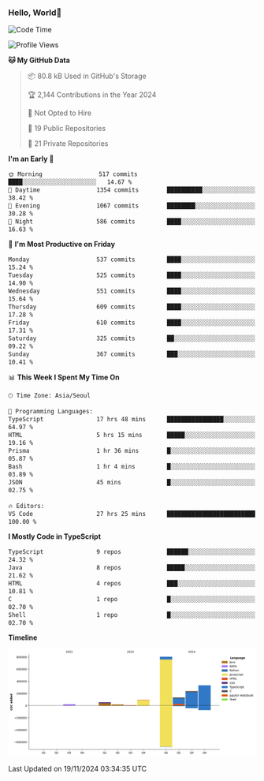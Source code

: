 
### Hello, World🐤

<!--START_SECTION:waka-->
![Code Time](http://img.shields.io/badge/Code%20Time-1%2C057%20hrs%209%20mins-blue)

![Profile Views](http://img.shields.io/badge/Profile%20Views-3-blue)

**🐱 My GitHub Data** 

> 📦 80.8 kB Used in GitHub's Storage 
 > 
> 🏆 2,144 Contributions in the Year 2024
 > 
> 🚫 Not Opted to Hire
 > 
> 📜 19 Public Repositories 
 > 
> 🔑 21 Private Repositories 
 > 
**I'm an Early 🐤** 

```text
🌞 Morning                517 commits         ████░░░░░░░░░░░░░░░░░░░░░   14.67 % 
🌆 Daytime                1354 commits        ██████████░░░░░░░░░░░░░░░   38.42 % 
🌃 Evening                1067 commits        ████████░░░░░░░░░░░░░░░░░   30.28 % 
🌙 Night                  586 commits         ████░░░░░░░░░░░░░░░░░░░░░   16.63 % 
```
📅 **I'm Most Productive on Friday** 

```text
Monday                   537 commits         ████░░░░░░░░░░░░░░░░░░░░░   15.24 % 
Tuesday                  525 commits         ████░░░░░░░░░░░░░░░░░░░░░   14.90 % 
Wednesday                551 commits         ████░░░░░░░░░░░░░░░░░░░░░   15.64 % 
Thursday                 609 commits         ████░░░░░░░░░░░░░░░░░░░░░   17.28 % 
Friday                   610 commits         ████░░░░░░░░░░░░░░░░░░░░░   17.31 % 
Saturday                 325 commits         ██░░░░░░░░░░░░░░░░░░░░░░░   09.22 % 
Sunday                   367 commits         ███░░░░░░░░░░░░░░░░░░░░░░   10.41 % 
```


📊 **This Week I Spent My Time On** 

```text
🕑︎ Time Zone: Asia/Seoul

💬 Programming Languages: 
TypeScript               17 hrs 48 mins      ████████████████░░░░░░░░░   64.97 % 
HTML                     5 hrs 15 mins       █████░░░░░░░░░░░░░░░░░░░░   19.16 % 
Prisma                   1 hr 36 mins        █░░░░░░░░░░░░░░░░░░░░░░░░   05.87 % 
Bash                     1 hr 4 mins         █░░░░░░░░░░░░░░░░░░░░░░░░   03.89 % 
JSON                     45 mins             █░░░░░░░░░░░░░░░░░░░░░░░░   02.75 % 

🔥 Editors: 
VS Code                  27 hrs 25 mins      █████████████████████████   100.00 % 
```

**I Mostly Code in TypeScript** 

```text
TypeScript               9 repos             ██████░░░░░░░░░░░░░░░░░░░   24.32 % 
Java                     8 repos             █████░░░░░░░░░░░░░░░░░░░░   21.62 % 
HTML                     4 repos             ███░░░░░░░░░░░░░░░░░░░░░░   10.81 % 
C                        1 repo              █░░░░░░░░░░░░░░░░░░░░░░░░   02.70 % 
Shell                    1 repo              █░░░░░░░░░░░░░░░░░░░░░░░░   02.70 % 
```



**Timeline**

![Lines of Code chart](https://raw.githubusercontent.com/jilpoom/jilpoom/main/assets/bar_graph.png)


 Last Updated on 19/11/2024 03:34:35 UTC
<!--END_SECTION:waka-->

